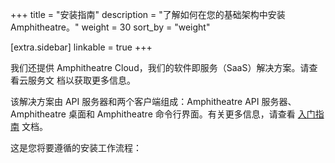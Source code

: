 +++
title = "安装指南"
description = "了解如何在您的基础架构中安装 Amphitheatre。"
weight = 30
sort_by = "weight"

[extra.sidebar]
linkable = true
+++

我们还提供 Amphitheatre Cloud，我们的软件即服务（SaaS）解决方案。请查看云服务文
档以获取更多信息。

该解决方案由 API 服务器和两个客户端组成：Amphitheatre API 服务器、Amphitheatre
桌面和 Amphitheatre 命令行界面。有关更多信息，请查看 [入门指
南](@/getting-started/_index.zh.md) 文档。

这是您将要遵循的安装工作流程：
